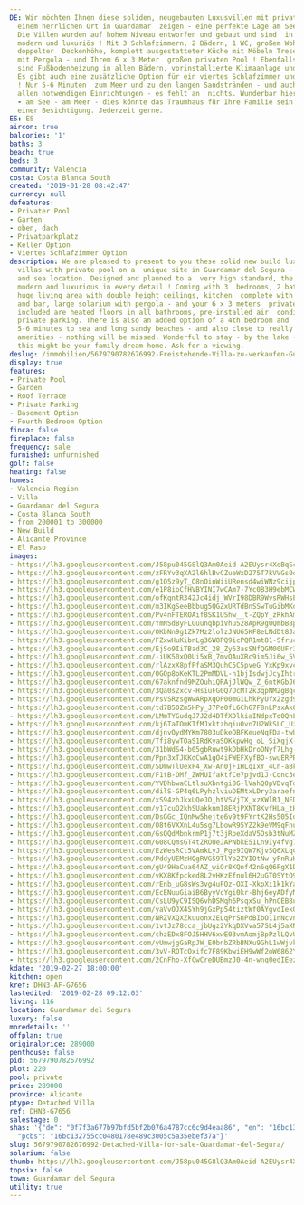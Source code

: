 ```yaml
---
DE: Wir möchten Ihnen diese soliden, neugebauten Luxusvillen mit privatem Pool an
  einem herrlichen Ort in Guardamar  zeigen - eine perfekte Lage am See und am Meer.
  Die Villen wurden auf hohem Niveau entworfen und gebaut und sind  in jedem Detail
  modern und luxuriös ! Mit 3 Schlafzimmern, 2 Bädern, 1 WC, großem Wohnbereich mit
  doppelter  Deckenhöhe, komplett ausgestatteter Küche mit Möbeln Tresen, großem Solarium
  mit Pergola - und Ihrem 6 x 3 Meter  großen privaten Pool ! Ebenfalls enthalten
  sind Fußbodenheizung in allen Bädern, vorinstallierte Klimaanlage und  Privatparkplätze.
  Es gibt auch eine zusätzliche Option für ein viertes Schlafzimmer und einen Keller
  ! Nur 5-6 Minuten  zum Meer und zu den langen Sandstränden - und auch nahe zu wirklich
  allen notwendigen Einrichtungen - es fehlt an  nichts. Wunderbar hier zu bleiben
  - am See - am Meer - dies könnte das Traumhaus für Ihre Familie sein. Fragen Sie  nach
  einer Besichtigung. Jederzeit gerne.
ES: ES
aircon: true
balconies: '1'
baths: 3
beach: true
beds: 3
community: Valencia
costa: Costa Blanca South
created: '2019-01-28 08:42:47'
currency: null
defeatures:
- Privater Pool
- Garten
- oben, dach
- Privatparkplatz
- Keller Option
- Viertes Schlafzimmer Option
description: We are pleased to present to you these solid new build luxury detached
  villas with private pool on a  unique site in Guardamar del Segura - a perfect lake
  and sea location. Designed and planned to a  very high standard, the villas are
  modern and luxurious in every detail ! Coming with 3  bedrooms, 2 bathrooms, 1 toilet,
  huge living area with double height ceilings, kitchen  complete with furnitures
  and bar, large solarium with pergola - and your 6 x 3 meters  private pool !! Also
  included are heated floors in all bathrooms, pre-installed air  conditioning and
  private parking. There is also an added option of a 4th bedroom and  basement! Just
  5-6 minutes to sea and long sandy beaches - and also close to really all  needed
  amenities - nothing will be missed. Wonderful to stay - by the lake - near the sea  -
  this might be your family dream home. Ask for a viewing.
deslug: /immobilien/5679790782676992-Freistehende-Villa-zu-verkaufen-Guardamar-del-Segura/
display: true
features:
- Private Pool
- Garden
- Roof Terrace
- Private Parking
- Basement Option
- Fourth Bedroom Option
finca: false
fireplace: false
frequency: sale
furnished: unfurnished
golf: false
heating: false
homes:
- Valencia Region
- Villa
- Guardamar del Segura
- Costa Blanca South
- from 200001 to 300000
- New Build
- Alicante Province
- El Raso
images:
- https://lh3.googleusercontent.com/J58pu045G8lQ3Am0Aeid-A2EUysr4XeBqScBN4uFJs94t0MaW9yXKmAeGQx_zC9aikZuBBZL4hy5xO25136lEg=w640-rj-e30-l100
- https://lh3.googleusercontent.com/zFRYv3qXA2l6hlBvCZueWxD275T7kVVGs0qZ_SelLpol2k9XvcVpcrExGYfM9vCZmscdb5T-_W2bZ7PrXp4J=w640-rj-e30-l100
- https://lh3.googleusercontent.com/g1Q5z9yT_Q8nOinWiiURensd4wiWNz9cijpfTFRvlUMTNeFXmuODISxFIx3lwbpOKXZ8oNp4XkfQOhLQ7KqD=w640-rj-e30-l100
- https://lh3.googleusercontent.com/e1P8ioCfHVBYINI7wCAm7-7Yc0B3H9ebMCWLgdl0HReTl894FmALYpM3yBZ3Wj1UjQgBcvoy4uUz5E4yI5_Y=w640-rj-e30-l100
- https://lh3.googleusercontent.com/ofKqntR342Jc4idj_WVrI98DBR9WvsRWHsECLsZmPeEtVWf2Qvo68E2Yhld6pLZRsfxiRJ98cOYZGC5EHQKw=w640-rj-e30-l100
- https://lh3.googleusercontent.com/m3IKgSeeBbbug5QGZxURTdBnSSwTuGibMKokX2HTYi6NwKSMIMbxqx48cEXDRpWqL4kygDMbEVtkBf1RBlqw=w640-rj-e30-l100
- https://lh3.googleusercontent.com/Pv4nFTEROAif8SK1UShw__t-ZQpY_zRkhAmC6Wjuk1hkR4H60hTDDn-zJOheISqaeyjnVR5GTZv_wgWsb64=w640-rj-e30-l100
- https://lh3.googleusercontent.com/YmNSdByFLGuunqbpiVhuS28ApR9g0QmbB8prLa_bYwmmACIyG55zwoZvVfMtKY_BgkM2GJ892KkQomtbqhSk=w640-rj-e30-l100
- https://lh3.googleusercontent.com/OKbNn9g1Zk7Mz2lolzJNU65KF8eLNdDt8JaIGoUP6muboTdrXZ7yMoDMVtLNojTQ0wjvrNMYgORW8F0lCogj=w640-rj-e30-l100
- https://lh3.googleusercontent.com/FZxwHuKibnLg36W8PQ9icPQR1mt81-Sfruc7adsb8712pXd3iDBNQRU0sM8vCFGOv3BYBrEUZjwf4ARrt8Y=w640-rj-e30-l100
- https://lh3.googleusercontent.com/EjSo9IiTBad3C_28_Zy63asSNfQGM00UFr3ygol5IbE1pFiyzV5TuYEATDfvT5roho0xJpJgh9-9g8gsRaS_=w640-rj-e30-l100
- https://lh3.googleusercontent.com/-iUK50xQ0Ui5xB_7mvQAuXRc9im5Ji6w_5V4IjetXzJZeqHcgI1Ci44HwBZEu-ds5Rk1qIYAsl8-jUz3r1U=w640-rj-e30-l100
- https://lh3.googleusercontent.com/rlAzxX8pfPfaSM3QuhC5C5pveG_YxKp9xvcv_7xMys_K8Qoav81aEuhPB42uersYMgZlgraWiGslAjIymZg=w640-rj-e30-l100
- https://lh3.googleusercontent.com/0GOp8oKeKTL2PmMDVL-n1bjIsdwjJcyIhtrRlDO8MeubDrfo4VRGKryj5UzcP5UPuDcM7QahJ9rKbrqqFuJE=w640-rj-e30-l100
- https://lh3.googleusercontent.com/67aknfnd9MZOuhiQRAjJlWQw_Z_6ntKGbJ6rGhwvt97qQvTRq3SVeR58HO2B5u56bpg1A_xkZ9J5sA7B340F=w640-rj-e30-l100
- https://lh3.googleusercontent.com/3Qa0s2xcv-HsiuFG0Q7OcMT2k3qpNM2gBqc7wXCbGQF5FaQ5zVNv92ug53VaFeNRtG3C5DVmVMMwEVKrqoA=w640-rj-e30-l100
- https://lh3.googleusercontent.com/PsVSRzsgWwARpXqOP00mGiLhkPyUfx2zgd9zqLdBEre5JHZNxK8gbownJUf3chmaEFqR-Oi5fiMkNbRLeCSP=w640-rj-e30-l100
- https://lh3.googleusercontent.com/td7B5OZm5HPy_J7Pe0fL6ChG7F8nLPsxAk0b7U99bISyZ4SrDc1dXzzEKL8IORj6HDS9YGSwV0ChLscag9lY=w640-rj-e30-l100
- https://lh3.googleusercontent.com/LMmTYGudqJ7J2d4DTfXDlkiaINdpxTo0QhLWqsQLWGdUXLQJCg67urS-OejCEylIeQaCDBOpeDAskcMoLzskXg=w640-rj-e30-l100
- https://lh3.googleusercontent.com/kj6TaTOmKTfMJxktzhqiu0vn7U2WkSLC_Uz-B7C5FYRHPAnB691MsLDDTm9B7Oh9uB6vL3-hIwxg6bcowLUC=w640-rj-e30-l100
- https://lh3.googleusercontent.com/djnvOydMYKm7803uDkeOBFKeueNqFDa-twUYlwcWyTvNdlUGcFWvfH_6COgrlzd4Ym02evOGPzd5dQHfUciB=w640-rj-e30-l100
- https://lh3.googleusercontent.com/Tfi8ywTOaS1RdKyaSOKkpwHg_oL_SiXgjX-JwZwP0jEPjdToZgrcrcONj53LS2lg5TcFjfNwjnRBz0I7Cbai=w640-rj-e30-l100
- https://lh3.googleusercontent.com/31bWdS4-b05gbRuwt9kDbHkDroONyf7Lhg-18yZ9DRMSLOYFUZVtpLrZdcsFsm0rA8E5PyZGYpjO5XKq93A=w640-rj-e30-l100
- https://lh3.googleusercontent.com/Ppn3xTJKKdCwA1gO4iFWEFXyfBO-swuERPRvIj0Wr9zOFgdfYvpQQNz6TmHoG_i0nAxRpPnW9mYlyl5LoagT_Q=w640-rj-e30-l100
- https://lh3.googleusercontent.com/SDmwTlUexF4_Xw-An0jF1HLqIxY_4Cn-aBkZvmyvckPaXkC7oGjpLq7rHNFGPHM45iJVUCgTfFSg_3w9ZkcM=w640-rj-e30-l100
- https://lh3.googleusercontent.com/F1tB-OMf_ZWMUIfaktfCe7pjvd1J-Conc3eOcrfA1OmCmuOW4ovBXs_3nafASMJ69c1Ed6YWhDOUFXvn0Nvjlw=w640-rj-e30-l100
- https://lh3.googleusercontent.com/YVDhbwaCLtlsuXbntgi8G-lVahQ0pVDvqTd7iNShCl3Y1LS2o_fyYz5Iek4NfYAWmcSWqTVI8ncjbTJf0o9C6Q=w640-rj-e30-l100
- https://lh3.googleusercontent.com/dilS-GP4q6LPyhzlviuDEMtxLDry3araefn29pDEiZu442tl3ooAN41UVUtN9t51PNTOIyu_tG1BqeM917IE=w640-rj-e30-l100
- https://lh3.googleusercontent.com/xS94zhJkxUQeJO_htVSVjTX_xzXWlR1_NED5wwjSJuYILkMs5OrjmQQmtXrmDh5jSpt9e-u1a_VWG7fcyLU=w640-rj-e30-l100
- https://lh3.googleusercontent.com/y17cuQ2khSUakknmI8ERjPXNT8KvfHLa_tHjzNHN1FHtJ0G2xLvED51yDf6xjdOqSh0FunT6fJqqIWx7gOy0=w640-rj-e30-l100
- https://lh3.googleusercontent.com/DsGGc_IQnMw5hejte6v9t9FYrtK2Hs505Iq7R-F0dh3aGPYHW8tQPQUYRrVy-iIqkIkIKn3C61b-Q2MrtWu5=w640-rj-e30-l100
- https://lh3.googleusercontent.com/O8t6VXXnL4u5sg7LbowR95YZ2k9eVM9qFnuY1TBt0-nCYtpjtTwKBXg09TkYCesmacq_YGKG7da19_SKYjbe=w640-rj-e30-l100
- https://lh3.googleusercontent.com/GsQQdMbnkrmP1j7t3jRoeXdaV5Osb3tNuMZDbk6xeQ4QLFBNEHgFu7wS84PkiBc5hukke__PonowD7KRc9_cpg=w640-rj-e30-l100
- https://lh3.googleusercontent.com/G08CQmsGT4tZROUeJAPNbkE51Ln9Iy4fVg75Td9T09Q_OW-d-1_8S8mIop3-MBcqaS4qeTME0FTEdyxw0Gg=w640-rj-e30-l100
- https://lh3.googleusercontent.com/EzWesRCt5VAmkLyJ_Pge9IQW7KjvSQ6XLqCpCrJpSQYag-cQQJjHbQKpYcVeE0x4HN5vfYNTLf7-W9V7h8Yj=w640-rj-e30-l100
- https://lh3.googleusercontent.com/PddyUEMzHQgRVGS9TlYo2ZYIOtNw-yFnRuHcABG3HkGkChhJMQtDY6kHQHUbfN5KV_mO_io82nxcNUU6MJml=w640-rj-e30-l100
- https://lh3.googleusercontent.com/gU49HaCua64AZ_wiOr8KQnf42n6qQ6PgX1DW6ww-jvhqXWrKG86uCjOA2f9-S-ZNSwsggFxRpZl0G-cAhIge=w640-rj-e30-l100
- https://lh3.googleusercontent.com/vKX8Kfpcked8L2vHKzEfnul6H2uGT0SYtQ9AvQE4dR6wYlDb01fteYrhAJSO22eBqWbvXNz_ZrNPzhIxNAvG=w640-rj-e30-l100
- https://lh3.googleusercontent.com/rEnb_uG8sWs3vg4uFOz-OXI-XkpXi1k1kYaA82C7zTs8s-pD8n8TYPBBKZQeNb_ecRUEZg-HbdeSSXI8b7c=w640-rj-e30-l100
- https://lh3.googleusercontent.com/EcENuuGiaiB6ByyVcYgi0kr-Bhj6eyADfyMWZ_YbBhC2XsnfdAjyYFxB2sl1_DXmBEpVZAkT_YJyzOKzzZ8=w640-rj-e30-l100
- https://lh3.googleusercontent.com/CsLU9yC9ISQ6vhDSMqh6PsqxSu_hPnCEB8uR8qZS2HaXZIgT0_T8vj0lqy689cgdY4cD9EApClLhjvdeXAzx=w640-rj-e30-l100
- https://lh3.googleusercontent.com/yaVvOJX4SYh9jGxPp54tiztWf0AYgvdIekOCSWNu2_b9kKADn2PGrfDnaOwrbio0R2boAfBFw0SKZl0HzxrC=w640-rj-e30-l100
- https://lh3.googleusercontent.com/NRZVXQXZkuuonx2ELqPrSnPdBIbO11nNcvnHagaragOkjQ_I_264oDPGkEvYxo2lWdJV20Znjb7fNcQzc-PN=w640-rj-e30-l100
- https://lh3.googleusercontent.com/1vtJz78cca_jbUgz2YkqDXVva57SL4j5aXNVmeWMYEHIt5M9iKIbNNvzWVuUqZWmDj7GlYFbxUjQxlH28Jr7=w640-rj-e30-l100
- https://lh3.googleusercontent.com/chzEDx8FOJ5HHV6xwE03vmAomjBpPzlLQvUT2DLR_GcfzpBqv11mnKlJGy1HAnNJmbo-H9GXAuRNqjvZQss=w640-rj-e30-l100
- https://lh3.googleusercontent.com/yUmwjgGaRpJW_E0bnbZRbBNXu9GhL1wWjvkV8_sjipFEgUGsQ_82S9ju7BRQ5OAe4ORyjzEEkFApkzHIEpqZ3g=w640-rj-e30-l100
- https://lh3.googleusercontent.com/3vV-ROTcOxifc7F89KbwiEH9wWf2oW6862Ygn_QET81G59rYUTyqM2uNbMhcis8Yt7Lmx_k1iDNXbebpi70=w640-rj-e30-l100
- https://lh3.googleusercontent.com/2CnFho-XfCwCreDUBmzJ0-4n-wnq0edIEez3UPL3K0VMTpKt_XFW4DyBIAwIgn8WwjmGn15QJMV99ddk75vS=w640-rj-e30-l100
kdate: '2019-02-27 18:00:00'
kitchen: open
kref: DHN3-AF-G7656
lastedited: '2019-02-28 09:12:03'
living: 116
location: Guardamar del Segura
luxury: false
moredetails: ''
offplan: true
originalprice: 289000
penthouse: false
pid: 5679790782676992
plot: 220
pool: private
price: 289000
province: Alicante
ptype: Detached Villa
ref: DHN3-G7656
salestage: 0
shas: '{"de": "0f7f3a677b97bfd5bf2b076a4787cc6c9d4eaa86", "en": "16bc132755cc0480178e489c3005c5a35ebef37a",
  "pcbs": "16bc132755cc0480178e489c3005c5a35ebef37a"}'
slug: 5679790782676992-Detached-Villa-for-sale-Guardamar-del-Segura/
solarium: false
thumb: https://lh3.googleusercontent.com/J58pu045G8lQ3Am0Aeid-A2EUysr4XeBqScBN4uFJs94t0MaW9yXKmAeGQx_zC9aikZuBBZL4hy5xO25136lEg=w400-h240-n-rj-e30-l100
topsix: false
town: Guardamar del Segura
utility: true
---
```

